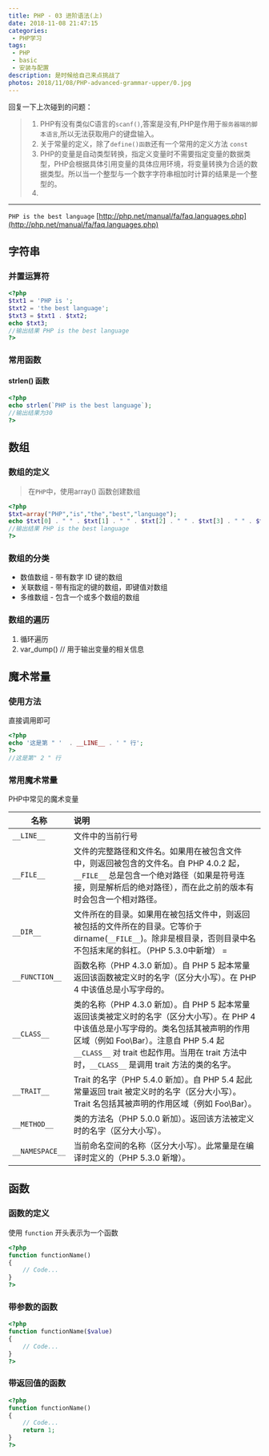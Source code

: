 ```yaml
---
title: PHP - 03 进阶语法(上)
date: 2018-11-08 21:47:15
categories:
 - PHP学习
tags:
 - PHP
 - basic
 - 安装与配置
description: 是时候给自己来点挑战了
photos: 2018/11/08/PHP-advanced-grammar-upper/0.jpg
---
```


回复一下上次碰到的问题：
>1. PHP有没有类似C语言的`scanf()`,答案是没有,PHP是作用于`服务器端的脚本语言`,所以无法获取用户的键盘输入。
>2. 关于常量的定义，除了`define()函数`还有一个常用的定义方法 `const `
>3. PHP的变量是自动类型转换，指定义变量时不需要指定变量的数据类型，PHP会根据具体引用变量的具体应用环境，将变量转换为合适的数据类型。所以当一个整型与一个数字字符串相加时计算的结果是一个整型的。
>4. 

---

`PHP is the best language` 
[http://php.net/manual/fa/faq.languages.php](http://php.net/manual/fa/faq.languages.php)

## 字符串

### 并置运算符

```php
<?php
$txt1 = 'PHP is ';
$txt2 = 'the best language';
$txt3 = $txt1 . $txt2;
echo $txt3;
//输出结果 PHP is the best language
?>
```
### 常用函数

#### strlen() 函数

```php
<?php 
echo strlen(`PHP is the best language`); 
//输出结果为30
?> 
```

## 数组

### 数组的定义
>在`PHP`中，使用array() 函数创建数组
```php
<?php
$txt=array("PHP","is","the","best","language");
echo $txt[0] . " " . $txt[1] . " " . $txt[2] . " " . $txt[3] . " " . $txt[4];
//输出结果 PHP is the best language
?>
```
### 数组的分类
 - 数值数组 - 带有数字 ID 键的数组
 - 关联数组 - 带有指定的键的数组，即键值对数组
 - 多维数组 - 包含一个或多个数组的数组

### 数组的遍历
1. 循环遍历
2. var_dump() // 用于输出变量的相关信息

## 魔术常量

### 使用方法

直接调用即可
```php
<?php
echo '这是第 " '  . __LINE__ . ' " 行';
?>
//这是第" 2 " 行
```
### 常用魔术常量

PHP中常见的魔术变量

| 名称 | 说明 |
| - | :- |
| `__LINE__` | 文件中的当前行号 |
| `__FILE__` | 文件的完整路径和文件名。如果用在被包含文件中，则返回被包含的文件名。自 PHP 4.0.2 起，`__FILE__` 总是包含一个绝对路径（如果是符号连接，则是解析后的绝对路径），而在此之前的版本有时会包含一个相对路径。|
| `__DIR__` | 文件所在的目录。如果用在被包括文件中，则返回被包括的文件所在的目录。它等价于 dirname(`__FILE__`)。除非是根目录，否则目录中名不包括末尾的斜杠。（PHP 5.3.0中新增） = |
| `__FUNCTION__` | 函数名称（PHP 4.3.0 新加）。自 PHP 5 起本常量返回该函数被定义时的名字（区分大小写）。在 PHP 4 中该值总是小写字母的。 |
| `__CLASS__` | 类的名称（PHP 4.3.0 新加）。自 PHP 5 起本常量返回该类被定义时的名字（区分大小写）。在 PHP 4 中该值总是小写字母的。类名包括其被声明的作用区域（例如 Foo\Bar）。注意自 PHP 5.4 起 `__CLASS__` 对 trait 也起作用。当用在 trait 方法中时，`__CLASS__` 是调用 trait 方法的类的名字。 |
| `__TRAIT__` | Trait 的名字（PHP 5.4.0 新加）。自 PHP 5.4 起此常量返回 trait 被定义时的名字（区分大小写）。Trait 名包括其被声明的作用区域（例如 Foo\Bar）。 |
| `__METHOD__` | 类的方法名（PHP 5.0.0 新加）。返回该方法被定义时的名字（区分大小写）。 |
| `__NAMESPACE__` | 当前命名空间的名称（区分大小写）。此常量是在编译时定义的（PHP 5.3.0 新增）。 |

## 函数

### 函数的定义

使用 `function` 开头表示为一个函数

```php
<?php
function functionName()
{
    // Code...
}
?>
```

### 带参数的函数

```php
<?php
function functionName($value)
{
    // Code...
}
?>
```

### 带返回值的函数

```php
<?php
function functionName()
{
    // Code...
    return 1;
}
?>
```
